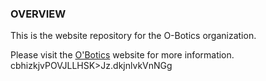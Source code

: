 ### OVERVIEW
This is the website repository for the O-Botics organization.

Please visit the [O'Botics](http://o-botics.org) website for more information.
cbhizkjvPOVJLLHSK>Jz.dkjnlvkVnNGg
